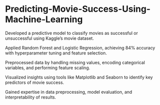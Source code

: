 # Predicting-Movie-Success-Using-Machine-Learning


Developed a predictive model to classify movies as successful or unsuccessful using Kaggle’s movie dataset.

Applied Random Forest and Logistic Regression, achieving 84% accuracy with hyperparameter tuning and feature selection.

Preprocessed data by handling missing values, encoding categorical variables, and performing feature scaling.

Visualized insights using tools like Matplotlib and Seaborn to identify key predictors of movie success.

Gained expertise in data preprocessing, model evaluation, and interpretability of results.
